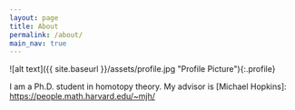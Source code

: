 ```yaml
---
layout: page
title: About
permalink: /about/
main_nav: true
---
```


![alt text]({{ site.baseurl }}/assets/profile.jpg "Profile Picture"){:.profile}

I am a Ph.D. student in homotopy theory. My advisor is [Michael Hopkins]: https://people.math.harvard.edu/~mjh/
